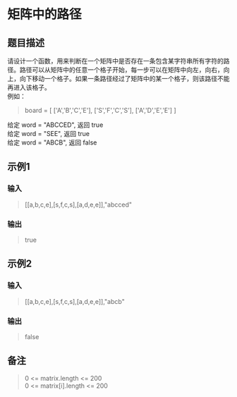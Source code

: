 # 矩阵中的路径
## 题目描述
请设计一个函数，用来判断在一个矩阵中是否存在一条包含某字符串所有字符的路径。路径可以从矩阵中的任意一个格子开始，每一步可以在矩阵中向左，向右，向上，向下移动一个格子。如果一条路径经过了矩阵中的某一个格子，则该路径不能再进入该格子。  
例如：
>board =
>[
> ['A','B','C','E'],
> ['S','F','C','S'],
> ['A','D','E','E']
>]

给定 word = "ABCCED", 返回 true  
给定 word = "SEE", 返回 true  
给定 word = "ABCB", 返回 false
## 示例1
### 输入
> [[a,b,c,e],[s,f,c,s],[a,d,e,e]],"abcced"
### 输出
> true
## 示例2
### 输入
> [[a,b,c,e],[s,f,c,s],[a,d,e,e]],"abcb"
### 输出
> false
## 备注
> 0 <= matrix.length <= 200  
> 0 <= matrix[i].length <= 200